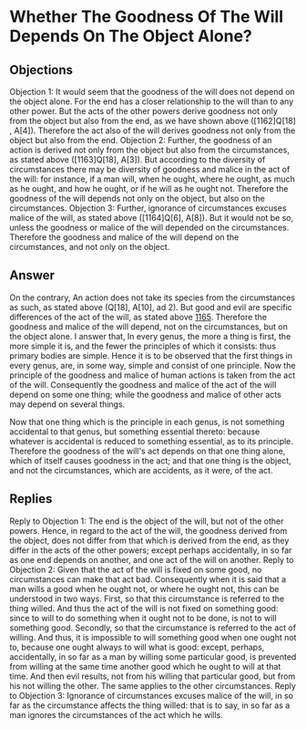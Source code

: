 # Whether The Goodness Of The Will Depends On The Object Alone?
## Objections
Objection 1: It would seem that the goodness of the will does not depend on the object alone. For the end has a closer relationship to the will than to any other power. But the acts of the other powers derive goodness not only from the object but also from the end, as we have shown above ([1162]Q[18] , A[4]). Therefore the act also of the will derives goodness not only from the object but also from the end.
Objection 2: Further, the goodness of an action is derived not only from the object but also from the circumstances, as stated above ([1163]Q[18], A[3]). But according to the diversity of circumstances there may be diversity of goodness and malice in the act of the will: for instance, if a man will, when he ought, where he ought, as much as he ought, and how he ought, or if he will as he ought not. Therefore the goodness of the will depends not only on the object, but also on the circumstances.
Objection 3: Further, ignorance of circumstances excuses malice of the will, as stated above ([1164]Q[6], A[8]). But it would not be so, unless the goodness or malice of the will depended on the circumstances. Therefore the goodness and malice of the will depend on the circumstances, and not only on the object.
## Answer
On the contrary, An action does not take its species from the circumstances as such, as stated above (Q[18], A[10], ad 2). But good and evil are specific differences of the act of the will, as stated above [1165](A[1]). Therefore the goodness and malice of the will depend, not on the circumstances, but on the object alone.
I answer that, In every genus, the more a thing is first, the more simple it is, and the fewer the principles of which it consists: thus primary bodies are simple. Hence it is to be observed that the first things in every genus, are, in some way, simple and consist of one principle. Now the principle of the goodness and malice of human actions is taken from the act of the will. Consequently the goodness and malice of the act of the will depend on some one thing; while the goodness and malice of other acts may depend on several things.

Now that one thing which is the principle in each genus, is not something accidental to that genus, but something essential thereto: because whatever is accidental is reduced to something essential, as to its principle. Therefore the goodness of the will's act depends on that one thing alone, which of itself causes goodness in the act; and that one thing is the object, and not the circumstances, which are accidents, as it were, of the act.
## Replies
Reply to Objection 1: The end is the object of the will, but not of the other powers. Hence, in regard to the act of the will, the goodness derived from the object, does not differ from that which is derived from the end, as they differ in the acts of the other powers; except perhaps accidentally, in so far as one end depends on another, and one act of the will on another.
Reply to Objection 2: Given that the act of the will is fixed on some good, no circumstances can make that act bad. Consequently when it is said that a man wills a good when he ought not, or where he ought not, this can be understood in two ways. First, so that this circumstance is referred to the thing willed. And thus the act of the will is not fixed on something good: since to will to do something when it ought not to be done, is not to will something good. Secondly, so that the circumstance is referred to the act of willing. And thus, it is impossible to will something good when one ought not to, because one ought always to will what is good: except, perhaps, accidentally, in so far as a man by willing some particular good, is prevented from willing at the same time another good which he ought to will at that time. And then evil results, not from his willing that particular good, but from his not willing the other. The same applies to the other circumstances.
Reply to Objection 3: Ignorance of circumstances excuses malice of the will, in so far as the circumstance affects the thing willed: that is to say, in so far as a man ignores the circumstances of the act which he wills.